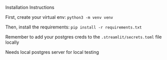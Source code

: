Installation Instructions

First, create your virtual env: 
`python3 -m venv venv`

Then, install the requirements:
`pip install -r requirements.txt`

Remember to add your postgres creds to the `.streamlit/secrets.toml` file locally

Needs local postgres server for local testing